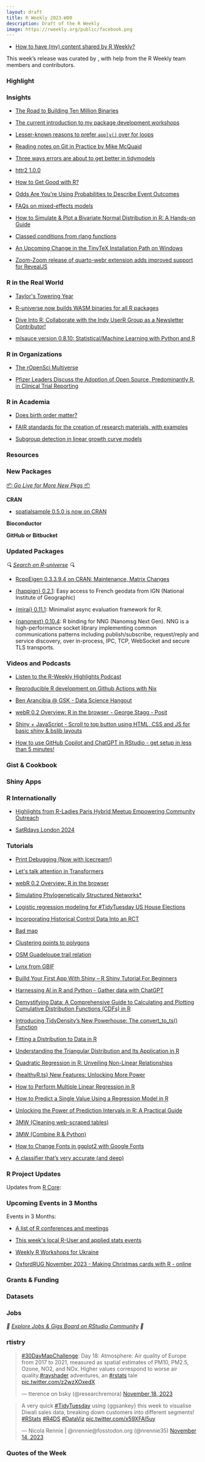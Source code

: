```yaml
---
layout: draft
title: R Weekly 2023-W00
description: Draft of the R Weekly
image: https://rweekly.org/public/facebook.png
---
```



+ [How to have (my) content shared by R Weekly?](https://github.com/rweekly/rweekly.org#how-to-have-my-content-shared-by-r-weekly)

This week’s release was curated by [](), with help from the R Weekly team members and contributors.



### Highlight



### Insights

+ [The Road to Building Ten Million Binaries](https://posit.co/blog/the-road-to-building-ten-million-binaries/)

+ [The current introduction to my package development workshops](https://masalmon.eu/2023/11/09/r-package-development-teaching-intro/)

+ [Lesser-known reasons to prefer `apply()` over for loops](https://epiverse-trace.github.io/posts/for-vs-apply/)

+ [Reading notes on Git in Practice by Mike McQuaid](https://masalmon.eu/2023/11/01/reading-notes-git-in-practice/)

+ [Three ways errors are about to get better in tidymodels](https://www.tidyverse.org/blog/2023/11/tidymodels-errors-q4/)

+ [httr2 1.0.0](https://www.tidyverse.org/blog/2023/11/httr2-1-0-0/)

+ [How to Get Good with R?](https://www.njtierney.com/post/2023/11/10/how-to-get-good-with-r/)

+ [Odds Are You're Using Probabilities to Describe Event Outcomes](https://www.bryanshalloway.com/2023/11/03/odds-are-you-re-using-probabilities-to-describe-event-outcomes/)

+ [FAQs on mixed-effects models](https://pablobernabeu.github.io/2023/faqs-on-mixed-effects-models/)

+ [How to Simulate & Plot a Bivariate Normal Distribution in R: A Hands-on Guide](https://www.spsanderson.com/steveondata/posts/2023-11-07/index.html)

+ [Classed conditions from rlang functions](https://mm218.dev/posts/2023-11-07-classed-errors/index.html)

+ [An Upcoming Change in the TinyTeX Installation Path on Windows](https://yihui.org/en/2023/11/tinytex-path/)

+ [Zoom-Zoom release of quarto-webr extension adds improved support for RevealJS](https://github.com/coatless/quarto-webr/releases/tag/0.3.9)

### R in the Real World

+ [Taylor's Towering Year](https://colorado.posit.co/rsc/tay-swift-tour/)

+ [R-universe now builds WASM binaries for all R packages](https://ropensci.org/blog/2023/11/17/runiverse-wasm/)

+ [Dive Into R: Collaborate with the Indy UserR Group as a Newsletter Contributor!](https://www.r-consortium.org/blog/2023/11/13/dive-into-r-collaborate-with-the-indy-userr-group-as-a-newsletter-contributor)

+ [mlsauce version 0.8.10: Statistical/Machine Learning with Python and R](https://thierrymoudiki.github.io/blog/2023/11/05/python/r/adaopt/lsboost/mlsauce_classification)



### R in Organizations

+ [The rOpenSci Multiverse](https://ropensci.org/blog/2023/11/06/r-universe-stars-finale/)

+ [Pfizer Leaders Discuss the Adoption of Open Source, Predominantly R, in Clinical Trial Reporting](https://www.r-consortium.org/blog/2023/11/09/pfizer-leaders-discuss-the-adoption-of-open-source-predominantly-r-in-clinical-trial-reporting)


### R in Academia

* [Does birth order matter?](https://wyclif.substack.com/p/does-birth-order-matter)

+ [FAIR standards for the creation of research materials, with examples](https://pablobernabeu.github.io/2023/fair-standards-for-the-creation-of-research-materials-with-examples/)

+ [Subgroup detection in linear growth curve models](https://www.zeileis.org/news/growth_curve_trees/)


### Resources



### New Packages

<p class="added-hostname"><a href="https://rweekly.org/live" target="_blank" class="externalLink">📦 <i>Go Live for More New Pkgs</i> 📦</a></p>


**CRAN**

+ [spatialsample 0.5.0 is now on CRAN](https://mm218.dev/posts/2023-11-03-spatialsample/index.html)


**Bioconductor**



**GitHub or Bitbucket**



### Updated Packages

<i>🔍 [Search on R-universe](https://r-universe.dev/search/) 🔍</i>

+ [RcppEigen 0.3.3.9.4 on CRAN: Maintenance, Matrix Changes](http://dirk.eddelbuettel.com/blog/2023/11/03#rcppeigen_0.3.3.9.4)

+ [{happign} 0.2.1](https://cran.r-project.org/package=happign): Easy access to French geodata from IGN (National Institute of Geographic)

+ [{mirai} 0.11.1](https://cran.r-project.org/package=mirai): Minimalist async evaluation framework for R.

+ [{nanonext} 0.10.4](https://cran.r-project.org/package=nanonext): R binding for NNG (Nanomsg Next Gen). NNG is a high-performance socket library implementing common communications patterns including publish/subscribe, request/reply and service discovery, over in-process, IPC, TCP, WebSocket and secure TLS transports.

### Videos and Podcasts

+ [Listen to the R-Weekly Highlights Podcast](https://rweekly.fireside.fm/)

+ [Reproducible R development on Github Actions with Nix](https://www.youtube.com/watch?v=VXB4e11lHtw)

+ [Ben Arancibia @ GSK - Data Science Hangout](https://www.youtube.com/watch?v=ve51kb4ewxI&ab_channel=PositPBC)

+ [webR 0.2 Overview: R in the browser - George Stagg - Posit](https://www.youtube.com/watch?v=Mpq9a6yMl_w&ab_channel=PositPBC)

+ [Shiny + JavaScript - Scroll to top button using HTML, CSS and JS for basic shiny & bslib layouts](https://www.youtube.com/watch?v=8p0-MQp91QU)

+ [How to use GitHub Copilot and ChatGPT in RStudio - get setup in less than 5 minutes!](https://www.youtube.com/watch?v=t7NrkAeosog&ab_channel=ggnot2)

### Gist & Cookbook



### Shiny Apps



### R Internationally

+ [Highlights from R-Ladies Paris Hybrid Meetup Empowering Community Outreach](https://www.r-consortium.org/blog/2023/11/16/highlights-from-r-ladies-paris-hybrid-meetup-empowering-community-outreach)

+ [SatRdays London 2024](https://www.jumpingrivers.com/blog/satrdays-london-2024-r-conference/)


### Tutorials

+ [Print Debugging (Now with Icecream!)](https://jcarroll.com.au/2023/11/07/print-debugging-now-with-icecream/)
+ [Let's talk attention in Transformers](https://rpubs.com/eR_ic/attention)

+ [webR 0.2 Overview: R in the browser](https://www.youtube.com/watch?v=Mpq9a6yMl_w)

+ [Simulating Phylogenetically Structured Networks*](https://geekcologist.wordpress.com/2023/11/09/simulating-phylogenetically-structured-networks/)

+ [Logistic regression modeling for #TidyTuesday US House Elections](https://juliasilge.com/blog/house-elections/)

+ [Incorporating Historical Control Data Into an RCT](https://fharrell.com/post/hxcontrol/)


+ [Bad map](https://r.iresmi.net/posts/2023/bad_map/index.html)

+ [Clustering points to polygons](https://r.iresmi.net/posts/2023/clustering_points_polygons/index.html)

+ [OSM Guadeloupe trail relation](https://r.iresmi.net/posts/2023/osm_guadeloupe_trail_relation/index.html)

+ [Lynx from GBIF](https://r.iresmi.net/posts/2023/lynx_from_gbif/index.html)

+ [Builld Your First App With Shiny – R Shiny Tutorial For Beginners](https://r-posts.com/builld-your-first-app-with-shiny-r-shiny-tutorial-for-beginners/)

+ [Harnessing AI in R and Python - Gather data with ChatGPT](https://www.codingthepast.com/2023/11/01/AI-in-R.html)

+ [Demystifying Data: A Comprehensive Guide to Calculating and Plotting Cumulative Distribution Functions (CDFs) in R](https://www.spsanderson.com/steveondata/posts/2023-11-06/index.html)
+ [Introducing TidyDensity’s New Powerhouse: The convert_to_ts() Function](https://www.spsanderson.com/steveondata/posts/2023-11-03/index.html)
+ [Fitting a Distribution to Data in R](https://www.spsanderson.com/steveondata/posts/2023-11-02/index.html)
+ [Understanding the Triangular Distribution and Its Application in R](https://www.spsanderson.com/steveondata/posts/2023-11-01/index.html)

+ [Quadratic Regression in R: Unveiling Non-Linear Relationships](https://www.spsanderson.com/steveondata/posts/2023-11-17/index.html)
+ [{healthyR.ts} New Features: Unlocking More Power](https://www.spsanderson.com/steveondata/posts/2011-11-16/index.html)
+ [How to Perform Multiple Linear Regression in R](https://www.spsanderson.com/steveondata/posts/2023-11-15/index.html)
+ [How to Predict a Single Value Using a Regression Model in R](https://www.spsanderson.com/steveondata/posts/2023-11-14/index.html)
+ [Unlocking the Power of Prediction Intervals in R: A Practical Guide](https://www.spsanderson.com/steveondata/posts/2023-11-13/index.html)

+ [3MW (Cleaning web-scraped tables)](https://3mw.albert-rapp.de/p/cleaning-web-scraped-tables)

+ [3MW (Combine R & Python)](https://3mw.albert-rapp.de/p/reticulate-py-r)

+ [How to Change Fonts in ggplot2 with Google Fonts](https://www.codingthepast.com/2023/11/15/Change-Fonts-in-ggplot.html)

+ [A classifier that’s very accurate (and deep)](https://thierrymoudiki.github.io/blog/2023/11/12/python/r/quasirandomizednn/nnetsauce-deep-lazy)


<!--<div class="post-more-begin></div><div class="post-more-end"></div>-->

### R Project Updates

Updates from [R Core](http://developer.r-project.org/blosxom.cgi/R-devel/NEWS):


### Upcoming Events in 3 Months

Events in 3 Months:


+ [A list of R conferences and meetings](https://jumpingrivers.github.io/meetingsR/events.html)

+ [This week's local R-User and applied stats events](https://community.rstudio.com/c/irl)

+ [Weekly R Workshops for Ukraine](https://sites.google.com/view/dariia-mykhailyshyna/main/r-workshops-for-ukraine)

+ [OxfordRUG November 2023 - Making Christmas cards with R - online](https://www.meetup.com/oxford-r-user-group/events/297417319/)

### Grants & Funding


### Datasets


### Jobs

<i>💼 [Explore Jobs & Gigs Board on RStudio Community](https://community.rstudio.com/c/jobs/) 💼</i>

### rtistry

<blockquote class="twitter-tweet"><p lang="en" dir="ltr"><a href="https://twitter.com/hashtag/30DayMapChallenge?src=hash&amp;ref_src=twsrc%5Etfw">#30DayMapChallenge</a>: Day 18: Atmosphere. Air quality of Europe from 2017 to 2021, measured as spatial estimates of PM10, PM2.5, Ozone, NO2, and NOx. Higher values correspond to worse air quality.<a href="https://twitter.com/hashtag/rayshader?src=hash&amp;ref_src=twsrc%5Etfw">#rayshader</a> adventures, an <a href="https://twitter.com/hashtag/rstats?src=hash&amp;ref_src=twsrc%5Etfw">#rstats</a> tale <a href="https://t.co/z2wzXOxedX">pic.twitter.com/z2wzXOxedX</a></p>&mdash; tterence on bsky (@researchremora) <a href="https://twitter.com/researchremora/status/1725863164317778182?ref_src=twsrc%5Etfw">November 18, 2023</a></blockquote> <script async src="https://platform.twitter.com/widgets.js" charset="utf-8"></script>

<blockquote class="twitter-tweet"><p lang="en" dir="ltr">A very quick <a href="https://twitter.com/hashtag/TidyTuesday?src=hash&amp;ref_src=twsrc%5Etfw">#TidyTuesday</a> using {ggsankey} this week to visualise Diwali sales data, breaking down customers into different segments! <a href="https://twitter.com/hashtag/RStats?src=hash&amp;ref_src=twsrc%5Etfw">#RStats</a> <a href="https://twitter.com/hashtag/R4DS?src=hash&amp;ref_src=twsrc%5Etfw">#R4DS</a> <a href="https://twitter.com/hashtag/DataViz?src=hash&amp;ref_src=twsrc%5Etfw">#DataViz</a> <a href="https://t.co/x59XFAl5uy">pic.twitter.com/x59XFAl5uy</a></p>&mdash; Nicola Rennie | @nrennie@fosstodon.org (@nrennie35) <a href="https://twitter.com/nrennie35/status/1724540828431888851?ref_src=twsrc%5Etfw">November 14, 2023</a></blockquote> <script async src="https://platform.twitter.com/widgets.js" charset="utf-8"></script>


### Quotes of the Week
